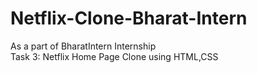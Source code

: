 # Netflix-Clone-Bharat-Intern
As a part of BharatIntern Internship  <br>
Task 3: Netflix Home Page Clone using HTML,CSS

